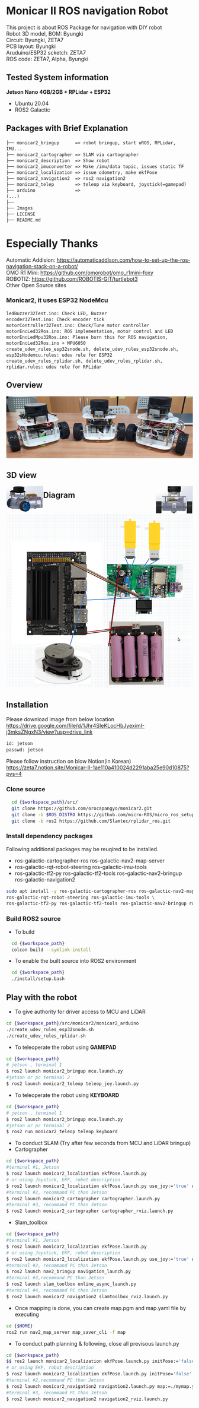 # Monicar II ROS navigation Robot
This project is about ROS Package for navigation with DIY robot  
Robot 3D model, BOM: Byungki  
Circuit: Byungki, ZETA7    
PCB layout: Byungki   
Aruduino/ESP32 scketch: ZETA7  
ROS code: ZETA7, Alpha, Byungki

## Tested System information

**Jetson Nano 4GB/2GB + RPLidar + ESP32**
* Ubuntu 20.04
* ROS2 Galactic

## Packages with Brief Explanation

```
├── monicar2_bringup      => robot bringup, start uROS, RPLidar, IMU...
├── monicar2_cartographer => SLAM via cartographer
├── monicar2_description  => Show robot 
├── monicar2_imuconverter => Make /imu/data topic, issues static TF
├── monicar2_localization => issue odometry, make ekfPose
├── monicar2_navigation2  => ros2 navigation2
├── monicar2_telep        => teleop via keyboard, joystick(=gamepad)
├── arduino               => 
(...)
├── 
├── Images
├── LICENSE
├── README.md
```
# Especially Thanks
Automatic Addision: https://automaticaddison.com/how-to-set-up-the-ros-navigation-stack-on-a-robot/  
OMO R1 Mini: https://github.com/omorobot/omo_r1mini-foxy    
ROBOTIZ: https://github.com/ROBOTIS-GIT/turtlebot3       
Other Open Source sites   

### Monicar2, it uses ESP32 NodeMcu
```
ledBuzzer32Test.ino: Check LED, Buzzer   
encoder32Test.ino: Check encoder tick   
motorController32Test.ino: Check/Tune motor controller   
motorEncLed32Ros.ino: ROS implementation, motor control and LED     
motorEncLedMpu32Ros.ino: Please burn this for ROS navigation, motorEncLed32Ros.ino + MPU6050   
create_udev_rules_esp32snode.sh, delete_udev_rules_esp32snode.sh, esp32sNodemcu.rules: udev rule for ESP32    
create_udev_rules_rplidar.sh, delete_udev_rules_rplidar.sh, rplidar.rules: udev rule for RPLidar   
```

## Overview
<div align="center">
  <img src="images/monicar2_3car.png">   
</div>

## 3D view
<div align="center">
  <img src="images/monicar2_3d.png" width="100" align="left" >   
  <img src="images/monicar2_3d1.png" width="100" align="right" >   
</div>

## Diagram
<div align="center">
  <img src="images/monicar2.png">   
</div>

## Installation
Please download image from below location   
https://drive.google.com/file/d/1Jhr4SIeKLocHbJyeximI-j3mksZNgxN3/view?usp=drive_link

```bash
id: jetson
passwd: jetson
```
Please follow instruction on blow Notion(in Korean)   
https://zeta7.notion.site/Monicar-II-1ae110a410024d2291aba25e90d10875?pvs=4

### Clone source

```bash
  cd {$workspace_path}/src/
  git clone https://github.com/orocapangyo/monicar2.git
  git clone -b $ROS_DISTRO https://github.com/micro-ROS/micro_ros_setup.git
  git clone -b ros2 https://github.com/Slamtec/rplidar_ros.git
```

### Install dependency packages

Following additional packages may be reuqired to be installed.  
- ros-galactic-cartographer-ros ros-galactic-nav2-map-server 
- ros-galactic-rqt-robot-steering ros-galactic-imu-tools 
- ros-galactic-tf2-py ros-galactic-tf2-tools ros-galactic-nav2-bringup ros-galactic-navigation2
```bash
sudo apt install -y ros-galactic-cartographer-ros ros-galactic-nav2-map-server \
ros-galactic-rqt-robot-steering ros-galactic-imu-tools \
ros-galactic-tf2-py ros-galactic-tf2-tools ros-galactic-nav2-bringup ros-galactic-navigation2
```

### Build ROS2 source

- To build

```bash
  cd {$workspace_path}
  colcon build --symlink-install
```

- To enable the built source into ROS2 environment

```bash
  cd {$workspace_path}
  ./install/setup.bash
```

## Play with the robot

- To give authority for driver access to MCU and LiDAR

```bash
cd {$workspace_path}/src/monicar2/monicar2_arduino
./create_udev_rules_esp32snode.sh
./create_udev_rules_rplidar.sh
```

- To teleoperate the robot using **GAMEPAD**
```bash
cd {$workspace_path}
# jetson , terminal 1   
$ ros2 launch monicar2_bringup mcu.launch.py   
#jetson or pc terminal 2   
$ ros2 launch monicar2_teleop teleop_joy.launch.py   
```

- To teleoperate the robot using **KEYBOARD**

```bash
cd {$workspace_path}
# jetson , terminal 1
$ ros2 launch monicar2_bringup mcu.launch.py
#jetson or pc terminal 2
$ ros2 run monicar2_teleop teleop_keyboard
```

- To conduct SLAM (Try after few seconds from MCU and LiDAR bringup)
- Cartographer
```bash
cd {$workspace_path}
#terminal #1, Jetson
$ ros2 launch monicar2_localization ekfPose.launch.py 
# or using Joystick, EKF, robot description
$ ros2 launch monicar2_localization ekfPose.launch.py use_joy:='true' use_ekf:='true' use_des:='true'
#terminal #2, recommand PC than Jetson
$ ros2 launch monicar2_cartographer cartographer.launch.py
#terminal #3, recommand PC than Jetson
$ ros2 launch monicar2_cartographer cartographer_rviz.launch.py
```
- Slam_toolbox
```bash
cd {$workspace_path}
#terminal #1, Jetson
$ ros2 launch monicar2_localization ekfPose.launch.py 
# or using Joystick, EKF, robot description
$ ros2 launch monicar2_localization ekfPose.launch.py use_joy:='true' use_ekf:='true' use_des:='true'
#terminal #2, recommand PC than Jetson
$ ros2 launch nav2_bringup navigation_launch.py
#terminal #3,recommand PC than Jetson
$ ros2 launch slam_toolbox online_async_launch.py
#terminal #4, recommand PC than Jetson
$ ros2 launch monicar2_navigation2 slamtoolbox_rviz.launch.py
```

- Once mapping is done, you can create map.pgm and map.yaml file by executing

```bash
cd {$HOME}
ros2 run nav2_map_server map_saver_cli -f map
```

- To conduct path planning & following, close all previsous launch.py
```bash
cd {$workspace_path}
$$ ros2 launch monicar2_localization ekfPose.launch.py initPose:='false'
# or using EKF, robot description
$ ros2 launch monicar2_localization ekfPose.launch.py initPose='false' use_ekf:='true' use_des:='true'
#terminal #2,recommand PC than Jetson
$ ros2 launch monicar2_navigation2 navigation2.launch.py map:=./mymap.yaml
#terminal #3, recommand PC than Jetson
$ ros2 launch monicar2_navigation2 navigation2_rviz.launch.py
```